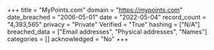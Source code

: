 +++
title = "MyPoints.com"
domain = "https://mypoints.com"
date_breached = "2006-05-01"
date = "2022-05-04"
record_count = "4,393,565"
privacy = "Private"
Verified = "True"
hashing = ["N/A"]
breached_data = ["Email addresses", "Physical addresses", "Names"]
categories = []
acknowledged = "No"
+++